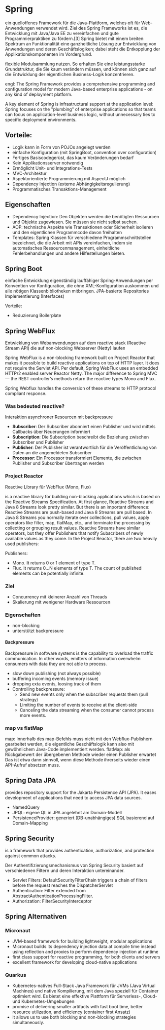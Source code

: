 # Spring

ein quelloffenes Framework für die Java-Plattform, welches oft für Web-Anwendungen verwendet wird. Ziel des Spring Frameworks ist es, die Entwicklung mit Java/Java EE zu vereinfachen und gute Programmierpraktiken zu fördern.[3] Spring bietet mit einem breiten Spektrum an Funktionalität eine ganzheitliche Lösung zur Entwicklung von Anwendungen und deren Geschäftslogiken; dabei steht die Entkopplung der Applikationskomponenten im Vordergrund.

flexible Modulsammlung nutzen. So erhalten Sie eine leistungsstarke Grundstruktur, die Sie kaum verändern müssen, und können sich ganz auf die Entwicklung der eigentlichen Business-Logik konzentrieren.

engl:
The Spring Framework provides a comprehensive programming and configuration model for modern Java-based enterprise applications - on any kind of deployment platform.

A key element of Spring is infrastructural support at the application level: Spring focuses on the "plumbing" of enterprise applications so that teams can focus on application-level business logic, without unnecessary ties to specific deployment environments.

## Vorteile:
* Logik kann in Form von POJOs angelegt werden
* einfache Konfiguration (mit SpringBoot, convention over configuration)
* Fertiges Basiscodegerüst, das kaum Veränderungen bedarf
* Kein Applikationsserver notwendig
* Ermöglicht Unit- und Integrations-Tests
* MVC-Architektur
* Aspektorientierte Programmierung mit AspectJ möglich
* Dependency Injection (externe Abhängigkeitsregulierung)
* Programmatisches Transaktions-Management

## Eigenschaften
* Dependency Injection: Den Objekten werden die benötigten Ressourcen und Objekte zugewiesen. Sie müssen sie nicht selbst suchen.
* AOP: technische Aspekte wie Transaktionen oder Sicherheit isolieren und den eigentlichen Programmcode davon freihalten
* Templates: Spring Klassen für verschiedene Programmschnittstellen bezeichnet, die die Arbeit mit APIs vereinfachen, indem sie automatisches Ressourcenmanagement, einheitliche Fehlerbehandlungen und andere Hilfestellungen bieten.

## Spring Boot
einfache Entwicklung eigenständig lauffähiger Spring-Anwendungen per Konvention vor Konfiguration, die ohne XML-Konfiguration auskommen und alle nötigen Klassenbibliotheken mitbringen.
JPA-basierte Repositories Implementierung (Interfaces)

Vorteile: 
* Reduzierung Boilerplate  

## Spring WebFlux
Entwicklung von Webanwendungen auf dem reactive stack (Reactive Stream API) die auf non-blocking Webserver (Netty) laufen

Spring WebFlux is a non-blocking framework built on Project Reactor that makes it possible to build reactive applications on top of HTTP layer. It does not require the Servlet API. Per default, Spring WebFlux uses an embedded HTTP/2 enabled server Reactor Netty. The major difference to Spring MVC — the REST controller’s methods return the reactive types Mono and Flux.

Spring Webflux handles the conversion of these streams to HTTP protocol compliant response.

### Was bedeuted reactive?
Interaktion asynchroner Resourcen mit backpressure

+ **Subscriber**: Der Subscriber abonniert einen Publisher und wird mittels Callbacks über Neuerungen informiert
+ **Subscription**: Die Subscription beschreibt die Beziehung zwischen Subscriber und Publisher
+ **Publisher**: Der Publisher ist verantwortlich für die Veröffentlichung von Daten an die angemeldeten Subscriber
+ **Processor**: Ein Processor transformiert Elemente, die zwischen Publisher und Subscriber übertragen werden


### Project Reactor
Reactive Library für WebFlux (Mono,  Flux)

is a reactive library for building non-blocking applications which is based on the Reactive Streams Specification.
At first glance, Reactive Streams and Java 8 Streams look pretty similar. But there is an important difference: Reactive Streams are push-based and Java 8 Streams are pull based. In Java 8 Streams you normally iterate over collections, pull values, apply operators like filter, map, flatMap, etc., and terminate the processing by collecting or grouping result values.
Reactive Streams have similar operators, but they offer Publishers that notify Subscribers of newly available values as they come. In the Project Reactor, there are two heavily used publishers:

Publishers:
* Mono<T>. It returns 0 or 1 element of type T.
* Flux<T>. It returns 0…N elements of type T. The count of published elements can be potentially infinite.

### Ziel
* Concurrency mit kleinerer Anzahl von Threads
* Skalierung mit wenigener Hardware Ressourcen

### Eigenschaften
* non-blocking
* unterstützt backpressure

#### Backpressure
Backpressure in software systems is the capability to overload the traffic communication. In other words, emitters of information overwhelm consumers with data they are not able to process.
* slow down publishing (not always possible)
* buffering incoming events (memory issue)
* dropping exta events, loosing track of them
* Controlling backpressure:
  * Send new events only when the subscriber requests them (pull strategy)
  * Limiting the number of events to receive at the client-side
  * Canceling the data streaming when the consumer cannot process more events.


### map vs flatMap
map: Innerhalb des map-Befehls  muss nicht mit den Webflux-Publishern gearbeitet werden, die eigentliche Geschäftslogik kann also mit gewöhnlichem Java-Code implementiert werden.
flatMap: als Rückgabewert der übergebenen Methode wieder einen Publisher erwartet
Das ist etwa dann sinnvoll, wenn diese Methode ihrerseits wieder einen API-Aufruf absetzen muss.


## Spring Data JPA
provides repository support for the Jakarta Persistence API (JPA). It eases development of applications that need to access JPA data sources.

* NamedQuery
* JPQL:  eigene QL in JPA angelehnt am Domain-Modell
* PersistenceProvider: generiert (DB-unabhängiges) SQL basierend auf Domain-Mapping

## Spring Security 
is a framework that provides authentication, authorization, and protection against common attacks.

Der Authentifizierungsmechanismus von Spring Security basiert auf verschiedenen Filtern und deren Interaktion untereinander.

* Servlet Filters: DefaultSecurityFilterChain triggers a chain of filters before the request reaches the DispatcherServlet
* Authentication: Filter extended from AbstractAuthenticationProcessingFilter.
* Authorization: FilterSecurityInterceptor

## Spring Alternativen

### Micronaut
* JVM-based framework for building lightweight, modular applications
* Micronaut builds its dependency injection data at compile time instead using reflection and proxies to perform dependency injection at runtime
* first class support for reactive programming, for both clients and servers
* excellent framework for developing cloud-native applications

### Quarkus
* Kubernetes-natives Full-Stack Java Framework für JVMs (Java Virtual Machines) und native Kompilierung, mit dem Java speziell für Container optimiert wird. Es bietet eine effektive Plattform für Serverless-, Cloud- und Kubernetes-Umgebungen
* promise of delivering smaller artifacts with fast boot time, better resource utilization, and efficiency (container first Ansatz)
* it allows us to use both blocking and non-blocking strategies simultaneously. 